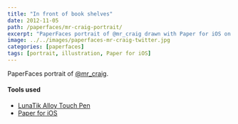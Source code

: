 ```yaml
---
title: "In front of book shelves"
date: 2012-11-05
path: /paperfaces/mr-craig-portrait/
excerpt: "PaperFaces portrait of @mr_craig drawn with Paper for iOS on an iPad."
image: ../../images/paperfaces-mr-craig-twitter.jpg
categories: [paperfaces]
tags: [portrait, illustration, Paper for iOS]
---
```


PaperFaces portrait of [@mr_craig](https://twitter.com/mr_craig).

#### Tools used

- [LunaTik Alloy Touch Pen](https://www.amazon.com/gp/product/B00821TR7G/ref=as_li_ss_tl?ie=UTF8&tag=mademist-20&linkCode=as2&camp=1789&creative=390957&creativeASIN=B00821TR7G)
- [Paper for iOS](https://paper.bywetransfer.com/)
